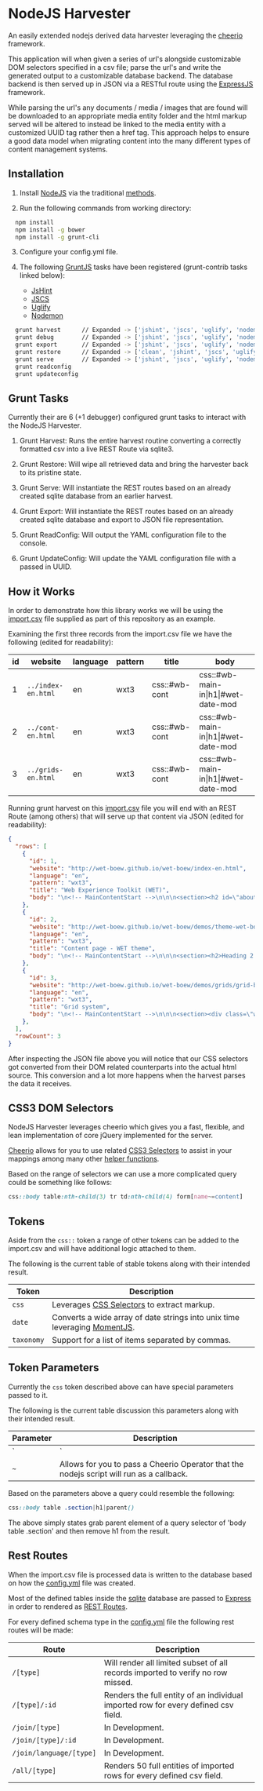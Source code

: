 NodeJS Harvester
================

An easily extended nodejs derived data harvester leveraging the [cheerio][cheerio] framework.

This application will when given a series of url's alongside customizable DOM selectors specified in a csv file; parse the url's and write the generated output to a customizable database backend. The database backend is then served up in JSON via a RESTful route using the [ExpressJS][express] framework.

While parsing the url's any documents / media / images that are found will be downloaded to an appropriate media entity folder and the html markup served will be altered to instead be linked to the media entity with a customized UUID tag rather then a href tag. This approach helps to ensure a good data model when migrating content into the many different types of content management systems.

## Installation

1. Install [NodeJS][node] via the traditional [methods][methods].

2. Run the following commands from working directory:

```sh
  npm install
  npm install -g bower
  npm install -g grunt-cli
```

3. Configure your config.yml file.

4. The following [GruntJS][grunt] tasks have been registered (grunt-contrib tasks linked below):

    * [JsHint][jshint]
    * [JSCS][jscs]
    * [Uglify][uglify]
    * [Nodemon][nodemon]

```sh
  grunt harvest      // Expanded -> ['jshint', 'jscs', 'uglify', 'nodemon:harvest']
  grunt debug        // Expanded -> ['jshint', 'jscs', 'uglify', 'nodemon:debug']
  grunt export       // Expanded -> ['jshint', 'jscs', 'uglify', 'nodemon:export']
  grunt restore      // Expanded -> ['clean', 'jshint', 'jscs', 'uglify']
  grunt serve        // Expanded -> ['jshint', 'jscs', 'uglify', 'nodemon:serve']
  grunt readconfig   
  grunt updateconfig
```

## Grunt Tasks

Currently their are 6 (+1 debugger) configured grunt tasks to interact with the NodeJS Harvester.

1. Grunt Harvest: Runs the entire harvest routine converting a correctly formatted csv into a live REST Route via sqlite3.

2. Grunt Restore: Will wipe all retrieved data and bring the harvester back to its pristine state.

3. Grunt Serve: Will instantiate the REST routes based on an already created sqlite database from an earlier harvest.

4. Grunt Export: Will instantiate the REST routes based on an already created sqlite database and export to JSON file representation.

5. Grunt ReadConfig: Will output the YAML configuration file to the console.

6. Grunt UpdateConfig: Will update the YAML configuration file with a passed in UUID.

## How it Works

In order to demonstrate how this library works we will be using the [import.csv][importcsv] file supplied as part of this repository as an example.

Examining the first three records from the import.csv file we have the following (edited for readability):

| id  | website            | language | pattern | title            | body                                         |
| --- | ------------------ | -------- | ------- | ---------------- | -------------------------------------------- |
| 1   | `../index-en.html` | en       | wxt3    | css::#wb-cont    | css::#wb-main-in&#124;h1&#124;#wet-date-mod  |
| 2   | `../cont-en.html`  | en       | wxt3    | css::#wb-cont    | css::#wb-main-in&#124;h1&#124;#wet-date-mod  |
| 3   | `../grids-en.html` | en       | wxt3    | css::#wb-cont    | css::#wb-main-in&#124;h1&#124;#wet-date-mod  |

Running grunt harvest on this [import.csv][importcsv] file you will end with an REST Route (among others) that will serve up that content via JSON (edited for readability):

```json
{
  "rows": [
    {
      "id": 1,
      "website": "http://wet-boew.github.io/wet-boew/index-en.html",
      "language": "en",
      "pattern": "wxt3",
      "title": "Web Experience Toolkit (WET)",
      "body": "\n<!-- MainContentStart -->\n\n\n<section><h2 id=\"about\">What is the Web Experience Toolkit?</h2>...</section></div>\n<!-- MainContentEnd -->\n"
    },
    {
      "id": 2,
      "website": "http://wet-boew.github.io/wet-boew/demos/theme-wet-boew/cont-en.html",
      "language": "en",
      "pattern": "wxt3",
      "title": "Content page - WET theme",
      "body": "\n<!-- MainContentStart -->\n\n\n<section><h2>Heading 2 (<code>h2</code>) - default appearance</h2>...<section></div>\n<!-- MainContentEnd -->\n"
    },
    {
      "id": 3,
      "website": "http://wet-boew.github.io/wet-boew/demos/grids/grid-base-en.html",
      "language": "en",
      "pattern": "wxt3",
      "title": "Grid system",
      "body": "\n<!-- MainContentStart -->\n\n\n<section><div class=\"wet-boew-prettify all-pre linenums\">...<section></div>\n<!-- MainContentEnd -->\n"
    },
  ],
  "rowCount": 3
}
```

After inspecting the JSON file above you will notice that our CSS selectors got converted from their DOM related counterparts into the actual html source. This conversion and a lot more happens when the harvest parses the data it receives.

## CSS3 DOM Selectors

NodeJS Harvester leverages cheerio which gives you a fast, flexible, and lean implementation of core jQuery implemented for the server.

[Cheerio][cheerio] allows for you to use related [CSS3 Selectors][selectors] to assist in your mappings among many other [helper functions][helper].

Based on the range of selectors we can use a more complicated query could be something like follows:

```css
css::body table:nth-child(3) tr td:nth-child(4) form[name~=content]
```

## Tokens

Aside from the `css::` token a range of other tokens can be added to the import.csv and will have additional logic attached to them.

The following is the current table of stable tokens along with their intended result.

| Token       | Description                                                                          |
| ---------   | ------------------------------------------------------------------------------------ |
| `css`       | Leverages [CSS Selectors][selectors] to extract markup.                              |
| `date`      | Converts a wide array of date strings into unix time leveraging [MomentJS][moment].   |
| `taxonomy`  | Support for a list of items separated by commas.                                     |

## Token Parameters

Currently the `css` token described above can have special parameters passed to it.

The following is the current table discussion this parameters along with their intended result.

| Parameter   | Description                                                                              |
| ----------- | ---------------------------------------------------------------------------------------- |
| `|`         | Will remove CSS DOM from the initial returned result from css token.                     |
| `~`         | Allows for you to pass a Cheerio Operator that the nodejs script will run as a callback. |

Based on the parameters above a query could resemble the following:

```css
css::body table .section|h1|parent()
```

The above simply states grab parent element of a query selector of 'body table .section' and then remove h1 from the result.

## Rest Routes

When the import.csv file is processed data is written to the database based on how the [config.yml][config] file was created.

Most of the defined tables inside the [sqlite][sqlite] database are passed to [Express][express] in order to rendered as [REST Routes][routes].

For every defined schema type in the [config.yml][config] file the following rest routes will be made:

| Route                    | Description                                                                          |
| ------------------------ | ------------------------------------------------------------------------------------ |
| `/[type]`                | Will render all limited subset of all records imported to verify no row missed.      |
| `/[type]/:id`            | Renders the full entity of an individual imported row for every defined csv field.   |
| `/join/[type]`           | In Development.                                                                      |
| `/join/[type]/:id`       | In Development.                                                                      |
| `/join/language/[type]`  | In Development.                                                                      |
| `/all/[type]`            | Renders 50 full entities of imported rows for every defined csv field.               |


<!-- Links Referenced -->

[config]:     http://github.com/nodejs-harvester/blob/master/config/config.yml.example
[cheerio]:    https://github.com/MatthewMueller/cheerio
[express]:    http://expressjs.com
[helper]:     http://sizzlejs.com
[jscs]:       https://github.com/gustavohenke/grunt-jscs-checker
[jshint]:     https://github.com/gruntjs/grunt-contrib-jshint
[grunt]:      http://gruntjs.com
[importcsv]:  http://github.com/nodejs-harvester/blob/master/import/import.csv
[methods]:    https://github.com/joyent/node/wiki/Installing-Node.js-via-package-manager
[moment]:     http://momentjs.com
[node]:       http://nodejs.org
[nodemon]:    https://github.com/ChrisWren/grunt-nodemon
[routes]:     http://expressjs.com/3x/api.html#app.routes
[selectors]:  http://api.jquery.com/category/selectors
[sizzle]:     http://sizzlejs.com
[sqlite]:     http://www.sqlite.org/about.html
[uglify]:     https://github.com/gruntjs/grunt-contrib-uglify
